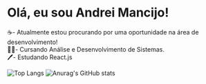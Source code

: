 <h1>Olá, eu sou Andrei Mancijo!</h1>

☕- Atualmente estou procurando por uma oportunidade na área de desenvolvimento! </br>
👨‍🎓- Cursando Análise e Desenvolvimento de Sistemas. </br>
🖊- Estudando React.js </br>

</hr>


![Top Langs](https://github-readme-stats.vercel.app/api/top-langs/?username=mancijo&layout=compact) 
![Anurag's GitHub stats](https://github-readme-stats.vercel.app/api?username=mancijo&show_icons=true)
